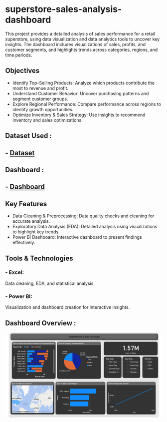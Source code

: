# superstore-sales-analysis-dashboard
This project provides a detailed analysis of sales performance for a retail superstore, using data visualization and data analytics tools to uncover key insights. The dashboard includes visualizations of sales, profits, and customer segments, and highlights trends across categories, regions, and time periods.

## Objectives
- Identify Top-Selling Products: Analyze which products contribute the most to revenue and profit.
- Understand Customer Behavior: Uncover purchasing patterns and segment customer groups.
- Explore Regional Performance: Compare performance across regions to identify growth opportunities.
- Optimize Inventory & Sales Strategy: Use insights to recommend inventory and sales optimizations.

## Dataset Used :
## - <a href="https://github.com/darshan-masane/superstore-sales-analysis/blob/main/SuperStore%20Sales%20DataSet%20(1).xlsx">Dataset</a>

## Dashboard :
## - <a href="https://github.com/darshan-masane/superstore-sales-analysis/blob/main/Screenshot%202024-11-07%20201052.png">Dashboard</a>

## Key Features
- Data Cleaning & Preprocessing: Data quality checks and cleaning for accurate analysis.
- Exploratory Data Analysis (EDA): Detailed analysis using visualizations to highlight key trends.
- Power BI Dashboard: Interactive dashboard to present findings effectively.
## Tools & Technologies
### - Excel:
Data cleaning, EDA, and statistical analysis.
### - Power BI:
Visualization and dashboard creation for interactive insights.

## Dashboard Overview :
![Screenshot 2024-11-07 201052.png](https://github.com/darshan-masane/superstore-sales-analysis/blob/main/Screenshot%202024-11-07%20201052.png)

